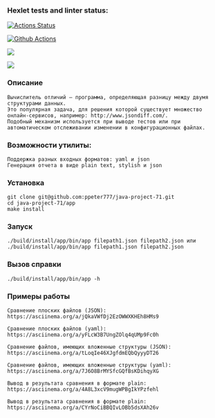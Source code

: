 ### Hexlet tests and linter status:

[![Actions Status](https://github.com/ppeter777/java-project-71/workflows/hexlet-check/badge.svg)](https://github.com/ppeter777/java-project-71/actions)

[![Github Actions](https://github.com/ppeter777/java-project-71/actions/workflows/my_workflow.yml/badge.svg)](https://github.com/ppeter777/java-project-71/actions/workflows/my_workflow.yml)

<a href="https://codeclimate.com/github/ppeter777/java-project-71/maintainability"><img src="https://api.codeclimate.com/v1/badges/06476602d8f5343b1456/maintainability" /></a>

<a href="https://codeclimate.com/github/ppeter777/java-project-71/test_coverage"><img src="https://api.codeclimate.com/v1/badges/06476602d8f5343b1456/test_coverage" /></a> 

### Описание

    Вычислитель отличий – программа, определяющая разницу между двумя структурами данных.
    Это популярная задача, для решения которой существует множество онлайн-сервисов, например: http://www.jsondiff.com/.
    Подобный механизм используется при выводе тестов или при автоматическом отслеживании изменении в конфигурационных файлах.

### Возможности утилиты:

    Поддержка разных входных форматов: yaml и json
    Генерация отчета в виде plain text, stylish и json

### Установка

    git clone git@github.com:ppeter777/java-project-71.git
    cd java-project-71/app
    make install

### Запуск

    ./build/install/app/bin/app filepath1.json filepath2.json или
    ./build/install/app/bin/app filepath1.json filepath2.json
    
### Вызов справки

    ./build/install/app/bin/app -h

### Примеры работы

    Сравнение плоских файлов (JSON):
    https://asciinema.org/a/jQkaVWfDj2EzOWWXKHEh8HMs9

    Сравнение плоских файлов (yaml):
    https://asciinema.org/a/yFLcW3B7UngZOlq4qUMp9Fc0h

    Сравнение файлов, имеющих вложенные структуры (JSON):
    https://asciinema.org/a/tLoqIe46XJgfdmEQbQyyyDT26

    Сравнение файлов, имеющих вложенные структуры (yaml):
    https://asciinema.org/a/7J6O8BrMYSfcGQfBsKDihqyXG

    Вывод в результата сравнения в формате plain:
    https://asciinema.org/a/4A8L3xcV9mugWPBgIkYPzfehl

    Вывод в результата сравнения в формате plain:
    https://asciinema.org/a/CYrNoCiBBQIvLOBb5dsXAh26v


